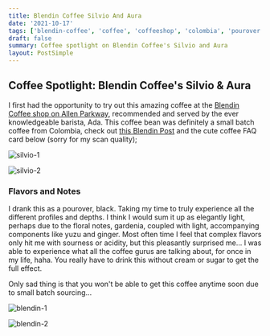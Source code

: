 ```yaml
---
title: Blendin Coffee Silvio And Aura
date: '2021-10-17'
tags: ['blendin-coffee', 'coffee', 'coffeeshop', 'colombia', 'pourover', 'spotlight']
draft: false
summary: Coffee spotlight on Blendin Coffee's Silvio and Aura
layout: PostSimple
---
```


## Coffee Spotlight: Blendin Coffee's Silvio & Aura

I first had the opportunity to try out this amazing coffee at the [Blendin Coffee shop on Allen Parkway](https://goo.gl/maps/uo5NmYMBKJckzw9v8), recommended and served by the ever knowledgeable barista, Ada. This coffee bean was definitely a small batch coffee from Colombia, check out [this Blendin Post](https://blendincoffeeclub.com/news/colombia-trip-featuring-el-vergel-estates/) and the cute coffee FAQ card below (sorry for my scan quality);

![silvio-1](/static/images/20211017-1.jpg)

![silvio-2](/static/images/20211017-2.jpg)

### Flavors and Notes

I drank this as a pourover, black. Taking my time to truly experience all the different profiles and depths. I think I would sum it up as elegantly light, perhaps due to the floral notes, gardenia, coupled with light, accompanying components like yuzu and ginger. Most often time I feel that complex flavors only hit me with sourness or acidity, but this pleasantly surprised me... I was able to experience what all the coffee gurus are talking about, for once in my life, haha. You really have to drink this without cream or sugar to get the full effect.

Only sad thing is that you won't be able to get this coffee anytime soon due to small batch sourcing...

![blendin-1](/static/images/20211017-3.png)

![blendin-2](/static/images/20211017-4.png)
